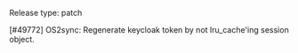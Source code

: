 Release type: patch

[#49772] OS2sync: Regenerate keycloak token by not lru_cache'ing session object.
